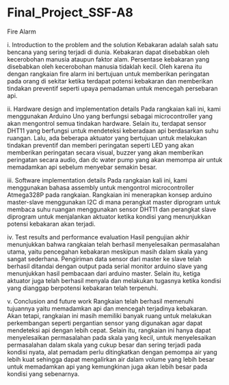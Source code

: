 # Final_Project_SSF-A8
Fire Alarm

i. Introduction to the problem and the solution
Kebakaran adalah salah satu bencana yang sering terjadi di dunia. Kebakaran dapat disebabkan oleh kecerobohan manusia ataupun faktor alam. Persentase kebakaran yang disebabkan oleh kecerobohan manusia tidaklah kecil. Oleh karena itu dengan rangkaian fire alarm ini bertujuan untuk memberikan peringatan pada orang di sekitar ketika terdapat potensi kebakaran dan memberikan tindakan preventif seperti upaya pemadaman untuk mencegah persebaran api. 

ii. Hardware design and implementation details
Pada rangkaian kali ini, kami menggunakan Arduino Uno yang berfungsi sebagai microcontroller yang akan mengontrol semua tindakan hardware. Selain itu, terdapat sensor DHT11 yang berfungsi untuk mendeteksi keberadaan api berdasarkan suhu ruangan. Lalu, ada beberapa aktuator yang bertujuan untuk melakukan tindakan preventif dan memberi peringatan seperti LED yang akan memberikan peringatan secara visual, buzzer yang akan memberikan peringatan secara audio, dan dc water pump yang akan memompa air untuk memadamkan api sebelum menyebar semakin besar.  

iii. Software implementation details
Pada rangkaian kali ini, kami menggunakan bahasa assembly untuk mengontrol microcontroller Atmega328P pada rangkaian. Rangkaian ini menerapkan konsep arduino master-slave menggunakan I2C di mana perangkat master diprogram untuk membaca suhu ruangan menggunakan sensor DHT11 dan perangkat slave diprogram untuk menjalankan aktuator ketika kondisi yang menunjukkan potensi kebakaran akan terjadi.  

iv. Test results and performance evaluation
Hasil pengujian akhir menunjukkan bahwa rangkaian telah berhasil menyelesaikan permasalahan utama, yaitu pencegahan kebakaran meskipun masih dalam skala yang sangat sederhana. Pengiriman data sensor dari master ke slave telah berhasil ditandai dengan output pada serial monitor arduino slave yang menunjukkan hasil pembacaan dari arduino master. Selain itu, ketiga aktuator juga telah berhasil menyala dan melakukan tugasnya ketika kondisi yang dianggap berpotensi kebakaran telah terpenuhi. 

v. Conclusion and future work
Rangkaian telah berhasil memenuhi tujuannya yaitu memadamkan api dan mencegah terjadinya kebakaran. Akan tetapi, rangkaian ini masih memiliki banyak ruang untuk melakukan perkembangan seperti pergantian sensor yang digunakan agar dapat mendeteksi api dengan lebih cepat. Selain itu, rangkaian ini hanya dapat menyelesaikan permasalahan pada skala yang kecil, untuk menyelesaikan permasalahan dalam skala yang cukup besar dan sering terjadi pada kondisi nyata, alat pemadam perlu ditingkatkan dengan pemompa air yang lebih kuat sehingga dapat mengalirkan air dalam volume yang lebih besar untuk memadamkan api yang kemungkinan juga akan lebih besar pada kondisi yang sebenarnya. 


